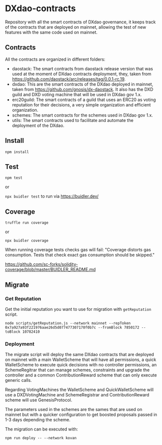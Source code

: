 # DXdao-contracts

Repository with all the smart contracts of DXdao governance, it keeps track of the contracts that are deployed on mainnet, allowing the test of new features with the same code used on mainnet.


## Contracts

All the contracts are organized in different folders:
- daostack: The smart contracts from daostack release version that was used at the moment of DXdao contracts deployment, they, taken from https://github.com/daostack/arc/releases/tag/0.0.1-rc.19.
- dxdao: This are the smart contracts of the DXdao deployed in mainnet, taken from https://github.com/gnosis/dx-daostack. It also has the DXD guild and DXD voting machine that will be used in DXdao gov 1.x.
- erc20guild: The smart contracts of a guild that uses an ERC20 as voting reputation for their decisions, a very simple organization and efficient organization.
- schemes: The smart contracts for the schemes used in DXdao gov 1.x.
- utils: The smart contracts used to facilitate and automate the deployment of the DXdao.

## Install

`npm install`

## Test

`npm test`

or 

`npx buidler test` to run via https://buidler.dev/

## Coverage

`truffle run coverage`

or

`npx buidler coverage`

When running coverage tests checks gas will fail: "Coverage distorts gas consumption. Tests that check exact gas consumption should be skipped."

https://github.com/sc-forks/solidity-coverage/blob/master/BUIDLER_README.md

## Migrate

### Get Reputation 

Get the initial reputation you want to use for migration with `getReputation` script.
```
node scripts/getReputation.js --network mainnet --repToken 0x7a927a93f221976aae26d5d077477307170f0b7c --fromBlock 7850172 --toBlock 10782410
```

### Deployment

The migrate script will deploy the same DXdao contracts that are deployed on mainnet with a main WalletScheme that will have all permissions, a quick WalletScheme to execute quick decisions with no controller permissions, an SchemeRegitrar that can manage schemes, constraints and upgrade the controller and a common ContributionReward scheme that can only execute generic calls.

Regarding VotingMachines the WalletScheme and QuickWalletScheme will use a DXDVotingMachine and SchemeRegistrar and ContributionReward scheme will use GenesisProtocol.

The parameters used in the schemes are the sames that are used on mainnet but with a quicker configuration to get boosted proposals passed in 1-3 days depending the scheme.

The migration can be executed with:

`npm run deploy -- --network kovan`
